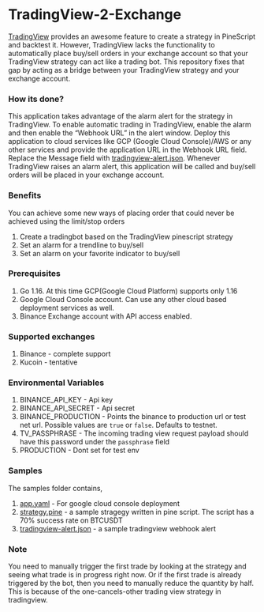 # TradingView-2-Exchange
[TradingView](https://www.tradingview.com) provides an awesome feature to create a strategy in PineScript and backtest it. However, TradingView lacks the functionality to automatically place buy/sell orders in your exchange account so that your TradingView strategy can act like a trading bot. This repository fixes that gap by acting as a bridge between your TradingView strategy and your exchange account.

### How its done?
This application takes advantage of the alarm alert for the strategy in TradingView. To enable automatic trading in TradingView, enable the alarm and then enable the “Webhook URL” in the alert window. Deploy this application to cloud services like GCP (Google Cloud Console)/AWS or any other services and provide the application URL in the Webhook URL field. Replace the Message field with [tradingview-alert.json](sample/tradingview-alert.json). Whenever TradingView raises an alarm alert, this application will be called and buy/sell orders will be placed in your exchange account.

### Benefits
You can achieve some new ways of placing order that could never be achieved using the limit/stop orders
1. Create a tradingbot based on the TradingView pinescript strategy
1. Set an alarm for a trendline to buy/sell
1. Set an alarm on your favorite indicator to buy/sell

### Prerequisites
1. Go 1.16.
At this time GCP(Google Cloud Platform) supports only 1.16
2. Google Cloud Console account. Can use any other cloud based deployment services as well.
3. Binance Exchange account with API access enabled.

### Supported exchanges
1. Binance - complete support
2. Kucoin - tentative

### Environmental Variables
1. BINANCE_API_KEY - Api key
2. BINANCE_API_SECRET - Api secret
3. BINANCE_PRODUCTION - Points the binance to production url or test net url. Possible values are `true` or `false`. Defaults to testnet.
4. TV_PASSPHRASE - The incoming trading view request payload should have this password under the `passphrase` field
5. PRODUCTION - Dont set for test env

### Samples
The samples folder contains,
1. [app.yaml](sample/app.yaml) - For google cloud console deployment
2. [strategy.pine](sample/strategy.pine) - a sample stragegy written in pine script. The script has a 70% success rate on BTCUSDT
3. [tradingview-alert.json](sample/tradingview-alert.json) -  a sample tradingview webhook alert


### Note
You need to manually trigger the first trade by looking at the strategy and seeing what trade is in progress right now. Or if the first trade is already triggered by the bot, then you need to manually reduce the quantity by half. This is because of the one-cancels-other trading view strategy in tradingview.
